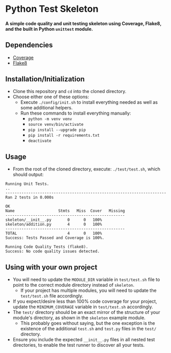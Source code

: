 # Python Test Skeleton
#### A simple code quality and unit testing skeleton using Coverage, Flake8, and the built in Python `unittest` module.

## Dependencies
* [Coverage](https://pypi.org/project/coverage/)
* [Flake8](https://pypi.org/project/flake8/)

## Installation/Initialization
* Clone this repository and `cd` into the cloned directory.
* Choose either one of these options:
  * Execute `./config/init.sh` to install everything needed as well as some additional helpers.
  * Run these commands to install everything manually:
    * `python -m venv venv`
    * `source venv/bin/activate`
    * `pip install --upgrade pip`
    * `pip install -r requirements.txt`
    * `deactivate`

## Usage
* From the root of the cloned directory, execute: `./test/test.sh`, which should output:
```
Running Unit Tests.
..
----------------------------------------------------------------------
Ran 2 tests in 0.000s

OK
Name                   Stmts   Miss  Cover   Missing
----------------------------------------------------
skeleton/__init__.py       0      0   100%
skeleton/addition.py       4      0   100%
----------------------------------------------------
TOTAL                      4      0   100%
Success: Tests Passed and Coverage is 100%.

Running Code Quality Tests (flake8).
Success: No code quality issues detected.
```

## Using with your own project
* You will need to update the `MODULE_DIR` variable in `test/test.sh` file to point to the correct module directory instead of `skeleton`.
  * If your project has multiple modules, you will need to update the `test/test.sh` file accordingly.
* If you expect/desire less than 100% code coverage for your project, update the `MINIMUM_COVERAGE` variable in `test/test.sh` accordingly.
* The `test/` directory should be an exact mirror of the structure of your module's directory, as shown in the `skeleton` example module.
  * This probably goes without saying, but the one exception is the existence of the additional `test.sh` and `test.py` files in the `test/` directory.
* Ensure you include the expected `__init__.py` files in all nested test directories, to enable the test runner to discover all your tests.
